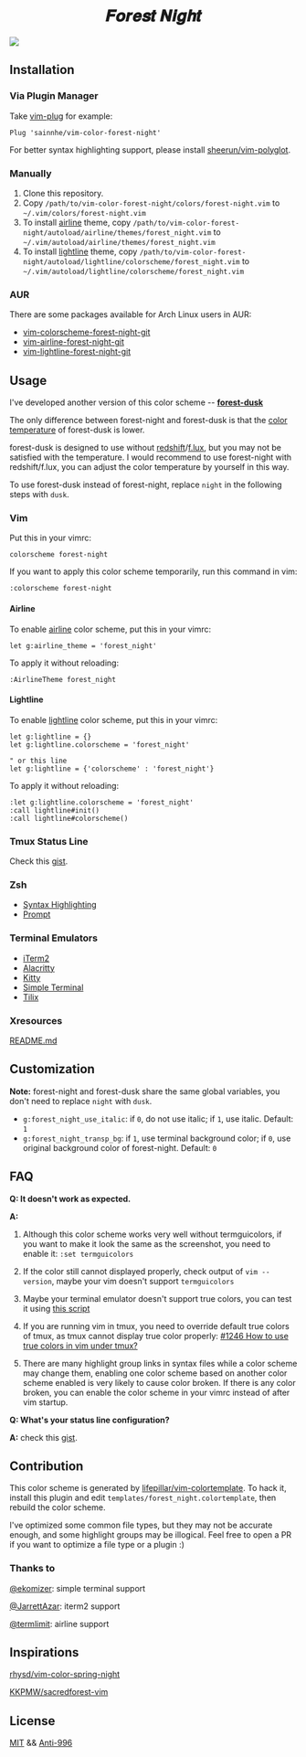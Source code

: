 <h1 align="center">
𝑭𝒐𝒓𝒆𝒔𝒕 𝑵𝒊𝒈𝒉𝒕
</h1>

![](https://user-images.githubusercontent.com/37491630/60754686-5174c100-9fd4-11e9-9efb-cec66f6c9062.png)

## Installation

### Via Plugin Manager

Take [vim-plug](https://github.com/junegunn/vim-plug) for example:

```vim
Plug 'sainnhe/vim-color-forest-night'
```

For better syntax highlighting support, please install [sheerun/vim-polyglot](https://github.com/sheerun/vim-polyglot).

### Manually

1. Clone this repository.
2. Copy `/path/to/vim-color-forest-night/colors/forest-night.vim` to `~/.vim/colors/forest-night.vim`
3. To install [airline](https://github.com/vim-airline/vim-airline) theme, copy `/path/to/vim-color-forest-night/autoload/airline/themes/forest_night.vim` to `~/.vim/autoload/airline/themes/forest_night.vim`
4. To install [lightline](https://github.com/itchyny/lightline.vim) theme, copy `/path/to/vim-color-forest-night/autoload/lightline/colorscheme/forest_night.vim` to `~/.vim/autoload/lightline/colorscheme/forest_night.vim`

### AUR

There are some packages available for Arch Linux users in AUR:

- [vim-colorscheme-forest-night-git](https://aur.archlinux.org/packages/vim-colorscheme-forest-night-git/)
- [vim-airline-forest-night-git](https://aur.archlinux.org/packages/vim-airline-forest-night-git/)
- [vim-lightline-forest-night-git](https://aur.archlinux.org/packages/vim-lightline-forest-night-git/)

## Usage

I've developed another version of this color scheme -- **[forest-dusk](https://user-images.githubusercontent.com/37491630/61204916-1d895200-a6de-11e9-9eb1-cfedbd538e67.png)**

The only difference between forest-night and forest-dusk is that the [color temperature](https://en.wikipedia.org/wiki/Color_temperature) of forest-dusk is lower.

forest-dusk is designed to use without [redshift](http://jonls.dk/redshift/)/[f.lux](https://justgetflux.com/), but you may not be satisfied with the temperature. I would recommend to use forest-night with redshift/f.lux, you can adjust the color temperature by yourself in this way.

To use forest-dusk instead of forest-night, replace `night` in the following steps with `dusk`.

### Vim

Put this in your vimrc:

```vim
colorscheme forest-night
```

If you want to apply this color scheme temporarily, run this command in vim:

```vim
:colorscheme forest-night
```

#### Airline

To enable [airline](https://github.com/vim-airline/vim-airline) color scheme, put this in your vimrc:

```vim
let g:airline_theme = 'forest_night'
```

To apply it without reloading:

```
:AirlineTheme forest_night
```

#### Lightline

To enable [lightline](https://github.com/itchyny/lightline.vim) color scheme, put this in your vimrc:

```vim
let g:lightline = {}
let g:lightline.colorscheme = 'forest_night'

" or this line
let g:lightline = {'colorscheme' : 'forest_night'}
```

To apply it without reloading:

```vim
:let g:lightline.colorscheme = 'forest_night'
:call lightline#init()
:call lightline#colorscheme()
```

### Tmux Status Line

Check this [gist](https://gist.github.com/sainnhe/b8240bc047313fd6185bb8052df5a8fb).

### Zsh

- [Syntax Highlighting](https://github.com/sainnhe/vim-color-forest-night/tree/master/zsh#syntax-highlighting)
- [Prompt](https://github.com/sainnhe/vim-color-forest-night/tree/master/zsh#prompt)

### Terminal Emulators

- [iTerm2](./iterm2/README.md)
- [Alacritty](./alacritty/README.md)
- [Kitty](./kitty/README.md)
- [Simple Terminal](./st/README.md)
- [Tilix](./tilix/README.md)

### Xresources

[README.md](./xresources/README.md)

## Customization

**Note:** forest-night and forest-dusk share the same global variables, you don't need to replace `night` with `dusk`.

- `g:forest_night_use_italic`: if `0`, do not use italic; if `1`, use italic. Default: `1`
- `g:forest_night_transp_bg`: if `1`, use terminal background color; if `0`, use original background color of forest-night. Default: `0`

## FAQ

**Q: It doesn't work as expected.**

**A:**

1. Although this color scheme works very well without termguicolors, if you want to make it look the same as the screenshot, you need to enable it: `:set termguicolors`

2. If the color still cannot displayed properly, check output of `vim --version`, maybe your vim doesn't support `termguicolors`

3. Maybe your terminal emulator doesn't support true colors, you can test it using [this script](https://unix.stackexchange.com/questions/404414/print-true-color-24-bit-test-pattern)

4. If you are running vim in tmux, you need to override default true colors of tmux, as tmux cannot display true color properly: [#1246 How to use true colors in vim under tmux?](https://github.com/tmux/tmux/issues/1246)

5. There are many highlight group links in syntax files while a color scheme may change them, enabling one color scheme based on another color scheme enabled is very likely to cause color broken. If there is any color broken, you can enable the color scheme in your vimrc instead of after vim startup.

**Q: What's your status line configuration?**

**A:** check this [gist](https://gist.github.com/sainnhe/b8240bc047313fd6185bb8052df5a8fb).

## Contribution

This color scheme is generated by [lifepillar/vim-colortemplate](https://github.com/lifepillar/vim-colortemplate). To hack it, install this plugin and edit `templates/forest_night.colortemplate`, then rebuild the color scheme.

I've optimized some common file types, but they may not be accurate enough, and some highlight groups may be illogical. Feel free to open a PR if you want to optimize a file type or a plugin :)

### Thanks to

[@ekomizer](https://github.com/ekomizer): simple terminal support

[@JarrettAzar](https://github.com/JarrettAzar): iterm2 support

[@termlimit](https://github.com/termlimit): airline support

## Inspirations

[rhysd/vim-color-spring-night](https://github.com/rhysd/vim-color-spring-night)

[KKPMW/sacredforest-vim](https://github.com/KKPMW/sacredforest-vim)

## License

[MIT](./LICENSE) && [Anti-996](./Anti-996-LICENSE)
